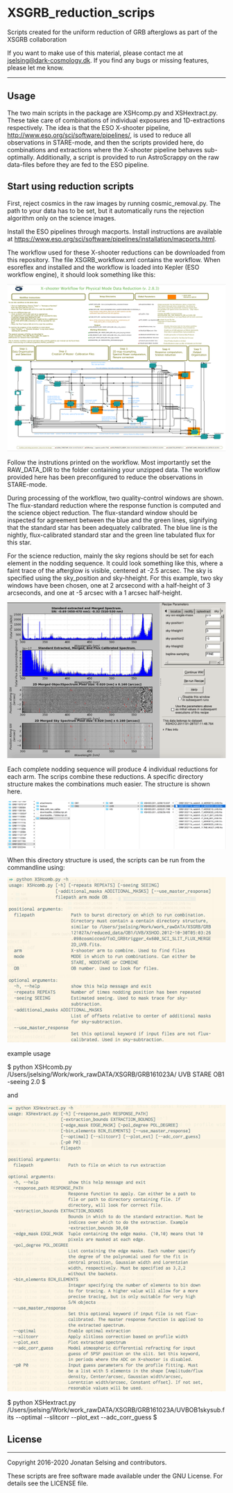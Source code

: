 # XSGRB_reduction_scrips
Scripts created for the uniform reduction of GRB afterglows as part of the XSGRB collaboration

If you want to make use of this material, please contact me at jselsing@dark-cosmology.dk. If you find any bugs or missing features, please let me know.

-------
## Usage


The two main scripts in the package are XSHcomp.py and XSHextract.py. These take care of combinations of individual exposures and 1D-extractions respectively. The idea is that the ESO X-shooter pipeline, http://www.eso.org/sci/software/pipelines/, is used to reduce all observations in STARE-mode, and then the scripts provided here, do combinations and extractions where the X-shooter pipeline behaves sub-optimally. Additionally, a script is provided to run AstroScrappy on the raw data-files before they are fed to the ESO pipeline.

## Start using reduction scripts

First, reject cosmics in the raw images by running cosmic_removal.py. The path to your data has to be set, but it automatically runs the rejection algorithm only on the science images. 

Install the ESO pipelines through macports. Install instructions are available at https://www.eso.org/sci/software/pipelines/installation/macports.html.

The workflow used for these X-shooter reductions can be downloaded from this repository. The file XSGRB_workflow.xml contains the workflow. When esoreflex and installed and the workflow is loaded into Kepler (ESO workflow engine), it should look something like this:

![alt tag](docs/figs/esoreflex.png)

Follow the instrutions printed on the workflow. Most importantly set the RAW_DATA_DIR to the folder containing your unzipped data. The workflow provided here has been preconfigured to reduce the observations in STARE-mode. 


During processing of the workflow, two quality-control windows are shown. The flux-standard reduction where the response function is computed and the science object reduction. The flux-standard window should be inspected for agreement between the blue and the green lines, signifying that the standard star has been adequately calibrated. The blue line is the nightly, flux-calibrated standard star and the green line tabulated flux for this star. 

For the science reduction, mainly the sky regions should be set for each element in the nodding sequence. It could look something like this, where a faint trace of the afterglow is visible, centered at -2.5 arcsec. The sky is specified using the sky_position and sky-hheight. For this example, two sky windows have been chosen, one at 2 arcsecond with a half-height of 3 arcseconds, and one at -5 arcsec with a 1 arcsec half-height.

![alt tag](docs/figs/sky_sub.png)



Each complete nodding sequence will produce 4 individual reductions for each arm. The scrips combine these reductions. A specific directory structure makes the combinations much easier. The structure is shown here.

![alt tag](docs/figs/dir_struct.png)

When this directory structure is used, the scripts can be run from the commandline using:

![alt tag](docs/figs/XSHcomb.png)

example usage

$
python XSHcomb.py /Users/jselsing/Work/work_rawDATA/XSGRB/GRB161023A/ UVB STARE OB1 -seeing 2.0
$

and 

![alt tag](docs/figs/XSHextract.png)

$
python XSHextract.py /Users/jselsing/Work/work_rawDATA/XSGRB/GRB161023A/UVBOB1skysub.fits  --optimal --slitcorr --plot_ext --adc_corr_guess
$

## License
-------

Copyright 2016-2020 Jonatan Selsing and contributors.

These scripts are free software made available under the GNU License. For details see
the LICENSE file.
